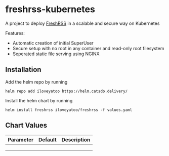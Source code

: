 # freshrss-kubernetes

A project to deploy [FreshRSS](https://freshrss.org/) in a scalable and secure way on Kubernetes

Features:
- Automatic creation of initial SuperUser
- Secure setup with no root in any container and read-only root filesystem
- Seperated static file serving using NGINX

## Installation
Add the helm repo by running
```
helm repo add iloveyatoo https://helm.catsdo.delivery/
```

Install the helm chart by running
```
helm install freshrss iloveyatoo/freshrss -f values.yaml
```

## Chart Values
| Parameter | Default | Description |
|-----------|---|---|
|   |   |   |
|   |   |   |
|   |   |   |

